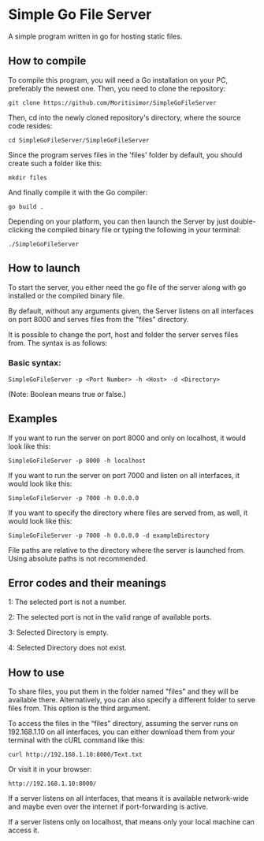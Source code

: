 # Simple Go File Server
A simple program written in go for hosting static files.

## How to compile
To compile this program, you will need a Go installation on your PC, preferably the newest one. Then, you need to clone the repository:
```console
git clone https://github.com/Moritisimor/SimpleGoFileServer
```
Then, cd into the newly cloned repository's directory, where the source code resides:
```console
cd SimpleGoFileServer/SimpleGoFileServer
```
Since the program serves files in the 'files' folder by default, you should create such a folder like this:
```console
mkdir files
```
And finally compile it with the Go compiler:
```console
go build .
```
Depending on your platform, you can then launch the Server by just double-clicking the compiled binary file 
or typing the following in your terminal:
```console
./SimpleGoFileServer
```

## How to launch
To start the server, you either need the go file of the server along with go installed or the compiled binary file.

By default, without any arguments given, the Server listens on all interfaces on port 8000 and serves
files from the "files" directory.

It is possible to change the port, host and folder the server serves files from. The syntax is as follows:

### Basic syntax:
```
SimpleGoFileServer -p <Port Number> -h <Host> -d <Directory>
```

(Note: Boolean means true or false.)
## Examples
If you want to run the server on port 8000 and only on localhost, it would look like this:
```console
SimpleGoFileServer -p 8000 -h localhost
```

If you want to run the server on port 7000 and listen on all interfaces, it would look like this:
```console
SimpleGoFileServer -p 7000 -h 0.0.0.0
```

If you want to specify the directory where files are served from, as well, it would look like this:
```console
SimpleGoFileServer -p 7000 -h 0.0.0.0 -d exampleDirectory
```
File paths are relative to the directory where the server is launched from. Using absolute paths is not recommended.

## Error codes and their meanings
1: The selected port is not a number.

2: The selected port is not in the valid range of available ports.

3: Selected Directory is empty.

4: Selected Directory does not exist.

## How to use
To share files, you put them in the folder named "files" and they will be available there.
Alternatively, you can also specify a different folder to serve files from. This option is the third argument.

To access the files in the “files” directory, assuming the server runs on 192.168.1.10 on all interfaces, 
you can either download them from your terminal with the cURL command like this:

```console
curl http://192.168.1.10:8000/Text.txt
```
Or visit it in your browser:
```console
http://192.168.1.10:8000/
```

If a server listens on all interfaces, that means it is available network-wide and maybe even over the internet if port-forwarding is active.

If a server listens only on localhost, that means only your local machine can access it.
